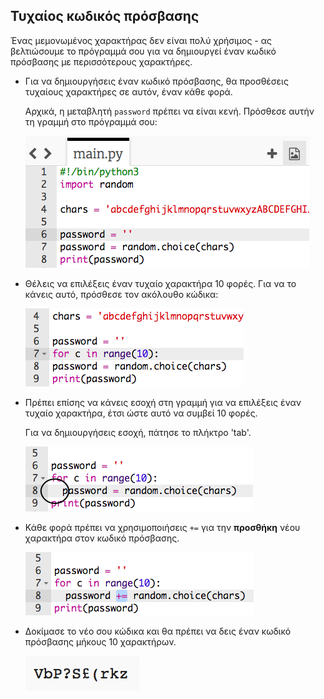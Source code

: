 ## Τυχαίος κωδικός πρόσβασης

Ένας μεμονωμένος χαρακτήρας δεν είναι πολύ χρήσιμος - ας βελτιώσουμε το πρόγραμμά σου για να δημιουργεί έναν κωδικό πρόσβασης με περισσότερους χαρακτήρες.



+ Για να δημιουργήσεις έναν κωδικό πρόσβασης, θα προσθέσεις τυχαίους χαρακτήρες σε αυτόν, έναν κάθε φορά.

    Αρχικά, η μεταβλητή `password` πρέπει να είναι κενή. Πρόσθεσε αυτήν τη γραμμή στο πρόγραμμά σου:

    ![στιγμιότυπο οθόνης](images/passwords-empty.png)

+ Θέλεις να επιλέξεις έναν τυχαίο χαρακτήρα 10 φορές. Για να το κάνεις αυτό, πρόσθεσε τον ακόλουθο κώδικα:

    ![στιγμιότυπο οθόνης](images/passwords-repeat.png)

+ Πρέπει επίσης να κάνεις εσοχή στη γραμμή για να επιλέξεις έναν τυχαίο χαρακτήρα, έτσι ώστε αυτό να συμβεί 10 φορές.

    Για να δημιουργήσεις εσοχή, πάτησε το πλήκτρο 'tab'.

    ![στιγμιότυπο οθόνης](images/passwords-indent.png)

+ Κάθε φορά πρέπει να χρησιμοποιήσεις `+=` για την __προσθήκη__ νέου χαρακτήρα στον κωδικό πρόσβασης.

    ![στιγμιότυπο οθόνης](images/passwords-add.png)

+ Δοκίμασε το νέο σου κώδικα και θα πρέπει να δεις έναν κωδικό πρόσβασης μήκους 10 χαρακτήρων.

    ![στιγμιότυπο οθόνης](images/passwords-10-test.png)




